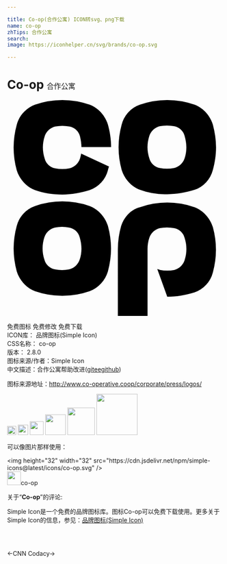 ```yaml
---

title: Co-op(合作公寓) ICON转svg、png下载
name: co-op
zhTips: 合作公寓
search: 
image: https://iconhelper.cn/svg/brands/co-op.svg

---
```


# Co-op  <small style="font-size: 60%;font-weight: 100">合作公寓</small>

<div id="svg" class="svg-wrap">
<svg role="img" viewBox="0 0 24 24" xmlns="http://www.w3.org/2000/svg"><title>Co-op icon</title><path d="M23.275 5.265c0-.852-.132-1.703-.36-2.555-.328-1.016-1.081-1.834-2.031-2.194a9.248 9.248 0 0 0-6.092 0 3.168 3.168 0 0 0-2.03 2.194 9.532 9.532 0 0 0 0 5.077c.326 1.015 1.08 1.834 2.03 2.194a8.04 8.04 0 0 0 3.046.491c1.049 0 2.063-.196 3.046-.491a3.172 3.172 0 0 0 2.031-2.194c.229-.819.36-1.67.36-2.522zm-3.308 0c0 .393-.065.852-.196 1.212-.164.524-.623.95-1.18 1.081a4.233 4.233 0 0 1-1.571 0 1.473 1.473 0 0 1-1.18-1.081 4.025 4.025 0 0 1 0-2.489c.163-.524.622-.95 1.18-1.081a4.233 4.233 0 0 1 1.571 0 1.476 1.476 0 0 1 1.18 1.081c.13.458.196.884.196 1.277m-8.745 13.79a9.552 9.552 0 0 0 0-5.077c-.327-1.016-1.081-1.834-2.03-2.195a9.248 9.248 0 0 0-6.092 0 3.173 3.173 0 0 0-2.031 2.195 9.552 9.552 0 0 0 0 5.077c.328 1.015 1.081 1.834 2.031 2.193a9.248 9.248 0 0 0 6.092 0 3.392 3.392 0 0 0 2.03-2.193m-2.948-2.523c0 .393-.066.852-.197 1.212a1.644 1.644 0 0 1-1.179 1.081 4.238 4.238 0 0 1-1.572 0 1.477 1.477 0 0 1-1.179-1.081 4.04 4.04 0 0 1 0-2.489 1.64 1.64 0 0 1 1.179-1.081 4.196 4.196 0 0 1 1.572 0 1.476 1.476 0 0 1 1.179 1.081c.131.426.197.851.197 1.277m0-11.3h3.308c0-.851-.131-1.703-.36-2.521-.327-1.016-1.081-1.834-2.03-2.194a9.248 9.248 0 0 0-6.092 0C2.084.909 1.331 1.728 1.068 2.743a9.552 9.552 0 0 0 0 5.077c.328 1.015 1.081 1.834 2.031 2.194.982.36 1.998.492 3.046.492 1.048 0 2.063-.197 3.046-.492a3.17 3.17 0 0 0 2.03-2.194c.033-.131.065-.295.131-.426L8.241 5.953c-.033.196-.065.36-.131.557-.163.524-.622.95-1.179 1.081a4.238 4.238 0 0 1-1.572 0A1.478 1.478 0 0 1 4.18 6.51a4.04 4.04 0 0 1 0-2.489c.164-.524.622-.95 1.179-1.082a4.238 4.238 0 0 1 1.572 0A1.476 1.476 0 0 1 8.11 4.021c.098.425.164.818.164 1.211m4.421 8.779a9.442 9.442 0 0 0-.36 2.555V24h3.308v-7.468c0-.393.065-.852.196-1.212.163-.524.622-.95 1.18-1.081a4.191 4.191 0 0 1 1.571 0 1.478 1.478 0 0 1 1.18 1.081 4.04 4.04 0 0 1 0 2.489c-.164.523-.623.95-1.146 1.08a4.196 4.196 0 0 1-1.572 0c-.099-.031-.229-.064-.327-.098l1.113 3.079c1.049 0 2.063-.197 3.046-.491a3.175 3.175 0 0 0 2.031-2.194 9.552 9.552 0 0 0 0-5.077c-.328-1.016-1.081-1.834-2.031-2.195a9.248 9.248 0 0 0-6.092 0c-1.016.263-1.769 1.082-2.097 2.098"/></svg>
</div>
<detail full-name='co-op'></detail>

<div class="detail-page">
<p>
<span><span class="badge-success badge">免费图标</span> <span class="badge-success badge">免费修改</span>  <span class="badge-success badge">免费下载</span> </span>
<br/>
<span>
ICON库：
<span class="badge-secondary badge">品牌图标(Simple Icon)</span> 
</span>
<br/>
<span>
CSS名称：
<span class="badge-secondary badge">co-op</span> 
</span>

<br/>
<span>
版本：
<span class="badge-secondary badge">2.8.0</span> 
</span>
<br/>
<span>图标来源/作者：<span class="badge-light badge">Simple Icon</span></span> 
<br/>
<span class="zh-detail">中文描述：<span class="badge-primary badge">合作公寓</span><span class="help-link"><span>帮助改进</span>(<a href="https://gitee.com/liuwave/icon-helper/edit/master/json/brands/co-op.json" target="_blank" rel="noopener noreferrer">gitee</a><a href="https://github.com/liuwave/icon-helper/edit/master/json/brands/co-op.json" target="_blank" rel="noopener noreferrer">github</a></span>)</span><br/>
</p>
</div><div class="description description alert alert-light"><p>图标来源地址：<a href="http://www.co-operative.coop/corporate/press/logos/" target="_blank" rel="noopener noreferrer">http://www.co-operative.coop/corporate/press/logos/</a></p></div>
<div class="alert alert-dark">
<img height="21" width="21" src="https://cdn.jsdelivr.net/npm/simple-icons@latest/icons/co-op.svg" />
<img height="24" width="24" src="https://cdn.jsdelivr.net/npm/simple-icons@latest/icons/co-op.svg" />
<img height="32" width="32" src="https://cdn.jsdelivr.net/npm/simple-icons@latest/icons/co-op.svg" />
<img height="48" width="48" src="https://cdn.jsdelivr.net/npm/simple-icons@latest/icons/co-op.svg" />
<img height="64" width="64" src="https://cdn.jsdelivr.net/npm/simple-icons@latest/icons/co-op.svg" />
<img height="96" width="96" src="https://cdn.jsdelivr.net/npm/simple-icons@latest/icons/co-op.svg" />

</div>
<div>
  <p>可以像图片那样使用：    
  </p>
  <div class="alert alert-primary" style="font-size: 14px">
    &lt;img height="32" width="32" src="https://cdn.jsdelivr.net/npm/simple-icons@latest/icons/co-op.svg" /&gt;
    <copy-btn content='<img height="32" width="32" src="https://cdn.jsdelivr.net/npm/simple-icons@latest/icons/co-op.svg" />'></copy-btn>
  </div>
  <div class="alert alert-secondary">
    <img height="32" width="32" src="https://cdn.jsdelivr.net/npm/simple-icons@latest/icons/co-op.svg" />co-op
    <copy-btn content="co-op" btn-title="复制图标名称"></copy-btn>
  </div>
</div>
<div class="icon-detail__container">
<p>关于“<b>Co-op</b>”的评论:</p>
</div>
<Vssue title="关于“Co-op”的评论" />
<div><p>Simple Icon是一个免费的品牌图标库。图标Co-op可以免费下载使用。更多关于  Simple Icon的信息，参见：<a target="_blank" href="https://iconhelper.cn/brands.html">品牌图标(Simple Icon)</a>
</p></div>


<div style="padding:2rem 0 " class="page-nav"><p class="inner"><span class="prev">←<router-link to="/icon/cnn.html">CNN</router-link></span> <span class="next"><router-link to="/icon/codacy.html">Codacy</router-link>→</span></p></div>
